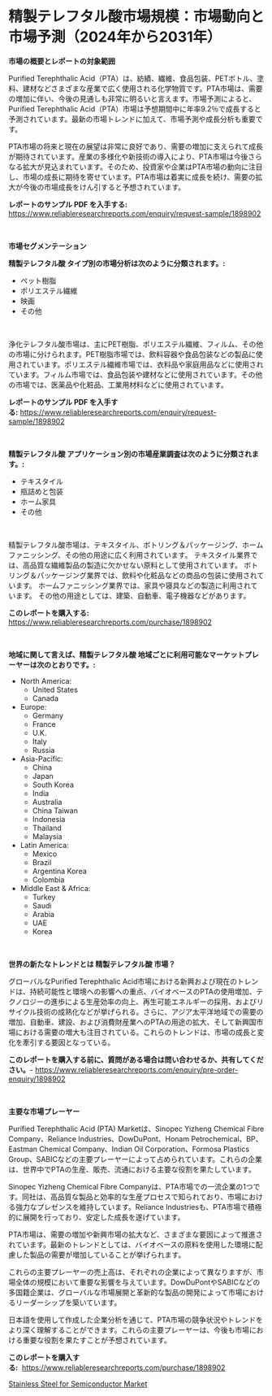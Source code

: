 <p><h1>精製テレフタル酸市場規模：市場動向と市場予測（2024年から2031年）</h1></p><p><strong>市場の概要とレポートの対象範囲</strong></p>
<p><p>Purified Terephthalic Acid（PTA）は、紡績、繊維、食品包装、PETボトル、塗料、建材などさまざまな産業で広く使用される化学物質です。PTA市場は、需要の増加に伴い、今後の見通しも非常に明るいと言えます。市場予測によると、Purified Terephthalic Acid（PTA）市場は予想期間中に年率9.2％で成長すると予測されています。最新の市場トレンドに加えて、市場予測や成長分析も重要です。</p><p>PTA市場の将来と現在の展望は非常に良好であり、需要の増加に支えられて成長が期待されています。産業の多様化や新技術の導入により、PTA市場は今後さらなる拡大が見込まれています。そのため、投資家や企業はPTA市場の動向に注目し、市場の成長に期待を寄せています。PTA市場は着実に成長を続け、需要の拡大が今後の市場成長をけん引すると予想されています。</p></p>
<p><strong>レポートのサンプル PDF を入手する:</strong> <a href="https://www.reliableresearchreports.com/enquiry/request-sample/1898902">https://www.reliableresearchreports.com/enquiry/request-sample/1898902</a></p>
<p>&nbsp;</p>
<p><strong>市場セグメンテーション</strong></p>
<p><strong>精製テレフタル酸 タイプ別の市場分析は次のように分類されます。:</strong></p>
<p><ul><li>ペット樹脂</li><li>ポリエステル繊維</li><li>映画</li><li>その他</li></ul></p>
<p>&nbsp;</p>
<p><p>浄化テレフタル酸市場は、主にPET樹脂、ポリエステル繊維、フィルム、その他の市場に分けられます。PET樹脂市場では、飲料容器や食品包装などの製品に使用されています。ポリエステル繊維市場では、衣料品や家庭用品などに使用されています。フィルム市場では、食品包装や建材などに使用されています。その他の市場では、医薬品や化粧品、工業用材料などに使用されています。</p></p>
<p><strong>レポートのサンプル PDF を入手する:</strong>&nbsp;<a href="https://www.reliableresearchreports.com/enquiry/request-sample/1898902">https://www.reliableresearchreports.com/enquiry/request-sample/1898902</a></p>
<p>&nbsp;</p>
<p><strong> 精製テレフタル酸 アプリケーション別の市場産業調査は次のように分類されます。:</strong></p>
<p><ul><li>テキスタイル</li><li>瓶詰めと包装</li><li>ホーム家具</li><li>その他</li></ul></p>
<p>&nbsp;</p>
<p><p>精製テレフタル酸市場は、テキスタイル、ボトリング＆パッケージング、ホームファニッシング、その他の用途に広く利用されています。 テキスタイル業界では、高品質な繊維製品の製造に欠かせない原料として使用されています。 ボトリング＆パッケージング業界では、飲料や化粧品などの商品の包装に使用されています。 ホームファニッシング業界では、家具や寝具などの製造に利用されています。 その他の用途としては、建築、自動車、電子機器などがあります。</p></p>
<p><strong>このレポートを購入する:</strong>&nbsp; <a href="https://www.reliableresearchreports.com/purchase/1898902">https://www.reliableresearchreports.com/purchase/1898902</a></p>
<p>&nbsp;</p>
<p><strong>地域に関して言えば、精製テレフタル酸 地域ごとに利用可能なマーケットプレーヤーは次のとおりです。:</strong></p>
<p><ul>
    <li>
        North America:
        <ul>
            <li>United States</li>
            <li>Canada</li>
        </ul>
    </li>
    <li>
        Europe:
        <ul>
            <li>Germany</li>
            <li>France</li>
            <li>U.K.</li>
            <li>Italy</li>
            <li>Russia</li>
        </ul>
    </li>
    <li>
        Asia-Pacific:
        <ul>
            <li>China</li>
            <li>Japan</li>
            <li>South Korea</li>
            <li>India</li>
            <li>Australia</li>
            <li>China Taiwan</li>
            <li>Indonesia</li>
            <li>Thailand</li>
            <li>Malaysia</li>
        </ul>
    </li>
    <li>
        Latin America:
        <ul>
            <li>Mexico</li>
            <li>Brazil</li>
            <li>Argentina Korea</li>
            <li>Colombia</li>
        </ul>
    </li>
    <li>
        Middle East & Africa:
        <ul>
            <li>Turkey</li>
            <li>Saudi</li>
            <li>Arabia</li>
            <li>UAE</li>
            <li>Korea</li>
        </ul>
    </li>
    </ul></p>
<p>&nbsp;</p>
<p><strong>世界の新たなトレンドとは 精製テレフタル酸 市場？</strong></p>
<p><p>グローバルなPurified Terephthalic Acid市場における新興および現在のトレンドは、持続可能性と環境への影響への重点、バイオベースのPTAの使用増加、テクノロジーの進歩による生産効率の向上、再生可能エネルギーの採用、およびリサイクル技術の成熟化などが挙げられる。さらに、アジア太平洋地域での需要の増加、自動車、建設、および消費財産業へのPTAの用途の拡大、そして新興国市場における需要の増大も注目されている。これらのトレンドは、市場の成長と変化を牽引する要因となっている。</p></p>
<p><strong>このレポートを購入する前に、質問がある場合は問い合わせるか、共有してください。</strong>- <a href="https://www.reliableresearchreports.com/enquiry/pre-order-enquiry/1898902">https://www.reliableresearchreports.com/enquiry/pre-order-enquiry/1898902</a></p>
<p>&nbsp;</p>
<p><strong>主要な市場プレーヤー</strong></p>
<p><p>Purified Terephthalic Acid (PTA) Marketは、Sinopec Yizheng Chemical Fibre Company、Reliance Industries、DowDuPont、Honam Petrochemical、BP、Eastman Chemical Company、Indian Oil Corporation、Formosa Plastics Group、SABICなどの主要プレーヤーによって占められています。これらの企業は、世界中でPTAの生産、販売、流通における主要な役割を果たしています。</p><p>Sinopec Yizheng Chemical Fibre Companyは、PTA市場での一流企業の1つです。同社は、高品質な製品と効率的な生産プロセスで知られており、市場における強力なプレゼンスを維持しています。Reliance Industriesも、PTA市場で積極的に展開を行っており、安定した成長を遂げています。</p><p>PTA市場は、需要の増加や新興市場の拡大など、さまざまな要因によって推進されています。最新のトレンドとしては、バイオベースの原料を使用した環境に配慮した製品の需要が増加していることが挙げられます。</p><p>これらの主要プレーヤーの売上高は、それぞれの企業によって異なりますが、市場全体の規模において重要な影響を与えています。DowDuPontやSABICなどの多国籍企業は、グローバルな市場展開と革新的な製品の開発によって市場におけるリーダーシップを築いています。</p><p>日本語を使用して作成した企業分析を通じて、PTA市場の競争状況やトレンドをより深く理解することができます。これらの主要プレーヤーは、今後も市場における重要な役割を果たすことが予想されています。</p></p>
<p><strong>このレポートを購入する:</strong>&nbsp;&nbsp;<a href="https://www.reliableresearchreports.com/purchase/1898902">https://www.reliableresearchreports.com/purchase/1898902</a></p>
<p><p><a href="https://five-trouble-98a.notion.site/Stainless-Steel-for-Semiconductor-Market-Size-Market-Trends-and-Growth-Outlook-forecasted-for-peri-a55b42298ba1475091e6e111298f6eea">Stainless Steel for Semiconductor Market</a></p></p>